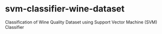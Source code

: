 # svm-classifier-wine-dataset
Classification of Wine Quality Dataset using Support Vector Machine (SVM) Classifier
